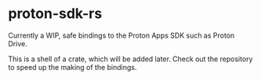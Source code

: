 # proton-sdk-rs

Currently a WIP, safe bindings to the Proton Apps SDK such as Proton Drive. 

This is a shell of a crate, which will be added later. Check out the repository to speed up the making of the bindings. 